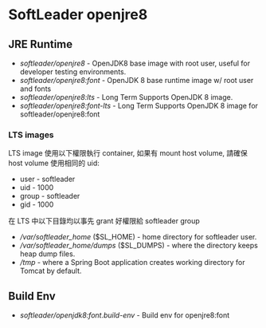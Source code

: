 # SoftLeader openjre8

## JRE Runtime

- *softleader/openjre8* - OpenJDK8 base image with root user, useful for developer testing environments.
- *softleader/openjre8:font* - OpenJDK 8 base runtime image w/ root user and fonts
- *softleader/openjre8:lts* - Long Term Supports OpenJDK 8 image.
- *softleader/openjre8:font-lts* - Long Term Supports OpenJDK 8 image for softleader/openjre8:font 

### LTS images

LTS image 使用以下權限執行 container, 如果有 mount host volume, 請確保 host volume 使用相同的 uid:

- user - softleader
- uid - 1000
- group - softleader
- gid - 1000

在 LTS 中以下目錄均以事先 grant 好權限給 softleader group

- */var/softleader_home* ($SL_HOME) - home directory for softleader user.
- */var/softleader_home/dumps* ($SL_DUMPS) - where the directory keeps heap dump files.
- */tmp* - where a Spring Boot application creates working directory for Tomcat by default. 

## Build Env 

- *softleader/openjdk8:font.build-env* - Build env for openjre8:font 

